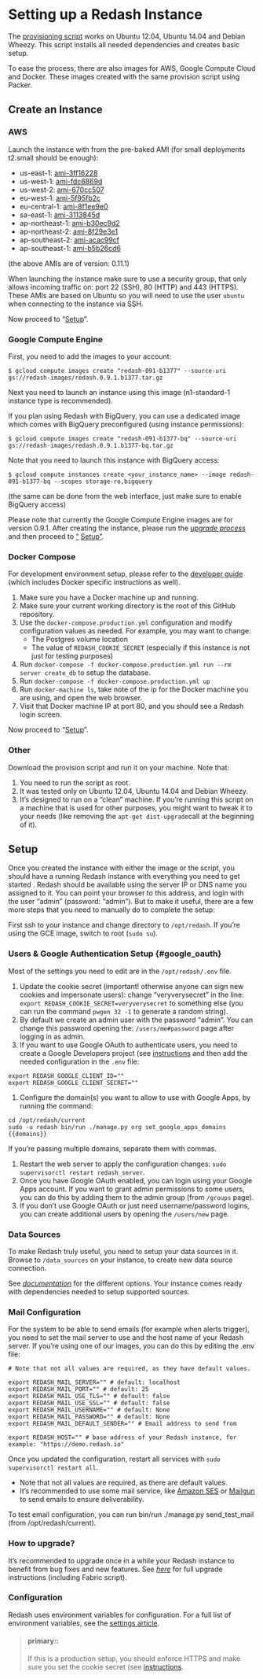 # Setting up a Redash Instance

The [provisioning script](https://raw.githubusercontent.com/getredash/redash/master/setup/ubuntu/bootstrap.sh) works on Ubuntu 12.04, Ubuntu 14.04 and Debian Wheezy. This script installs all needed dependencies and creates basic setup.

To ease the process, there are also images for AWS, Google Compute Cloud and Docker. These images created with the same provision script using Packer.

## Create an Instance

### AWS

Launch the instance with from the pre-baked AMI (for small deployments t2.small should be enough):

* us-east-1: [ami-3ff16228](https://console.aws.amazon.com/ec2/home?region=us-east-1#LaunchInstanceWizard:ami=ami-3ff16228)
* us-west-1: [ami-fdc6869d](https://console.aws.amazon.com/ec2/home?region=us-west-1#LaunchInstanceWizard:ami=ami-fdc6869d)
* us-west-2: [ami-670cc507](https://console.aws.amazon.com/ec2/home?region=us-west-2#LaunchInstanceWizard:ami=ami-670cc507)
* eu-west-1: [ami-5f95fb2c](https://console.aws.amazon.com/ec2/home?region=eu-west-1#LaunchInstanceWizard:ami=ami-5f95fb2c)
* eu-central-1: [ami-8f1ee9e0](https://console.aws.amazon.com/ec2/home?region=eu-central-1#LaunchInstanceWizard:ami=ami-8f1ee9e0)
* sa-east-1: [ami-3113845d](https://console.aws.amazon.com/ec2/home?region=sa-east-1#LaunchInstanceWizard:ami=ami-3113845d)
* ap-northeast-1: [ami-b30ec9d2](https://console.aws.amazon.com/ec2/home?region=ap-northeast-1#LaunchInstanceWizard:ami=ami-b30ec9d2)
* ap-northeast-2: [ami-8f29e3e1](https://console.aws.amazon.com/ec2/home?region=ap-northeast-2#LaunchInstanceWizard:ami=ami-8f29e3e1)
* ap-southeast-2: [ami-acac99cf](https://console.aws.amazon.com/ec2/home?region=ap-southeast-2#LaunchInstanceWizard:ami=ami-acac99cf)
* ap-southeast-1: [ami-b5b26cd6](https://console.aws.amazon.com/ec2/home?region=ap-southeast-1#LaunchInstanceWizard:ami=ami-b5b26cd6)

(the above AMIs are of version: 0.11.1)

When launching the instance make sure to use a security group, that only allows incoming traffic on: port 22 (SSH), 80 (HTTP) and 443 (HTTPS). These AMIs are based on Ubuntu so you will need to use the user `ubuntu` when connecting to the instance via SSH.

Now proceed to “[Setup](#setup-redash-instance-setup)”.

### Google Compute Engine

First, you need to add the images to your account:

```
$ gcloud compute images create "redash-091-b1377" --source-uri gs://redash-images/redash.0.9.1.b1377.tar.gz

```

Next you need to launch an instance using this image (n1-standard-1 instance type is recommended).

If you plan using Redash with BigQuery, you can use a dedicated image which comes with BigQuery preconfigured (using instance permissions):

```
$ gcloud compute images create "redash-091-b1377-bq" --source-uri gs://redash-images/redash.0.9.1.b1377-bq.tar.gz

```

Note that you need to launch this instance with BigQuery access:

```
$ gcloud compute instances create <your_instance_name> --image redash-091-b1377-bq --scopes storage-ro,bigquery

```

(the same can be done from the web interface, just make sure to enable BigQuery access)

Please note that currently the Google Compute Engine images are for version 0.9.1. After creating the instance, please run the [_upgrade process_](../maintenance/how-to-upgrade-redash.md) and then proceed to [“](#setup-redash-instance-setup) [Setup](#setup-redash-instance-setup)[”](#setup-redash-instance-setup).

### Docker Compose

For development environment setup, please refer to the [developer guide](../dev/guide.md) (which includes Docker specific instructions as well).

1. Make sure you have a Docker machine up and running.
2. Make sure your current working directory is the root of this GitHub repository.
3. Use the `docker-compose.production.yml` configuration and modify
   configuration values as needed. For example, you may want to change:
    * The Postgres volume location
    * The value of `REDASH_COOKIE_SECRET` (especially if this instance is not
      just for testing purposes)
4. Run `docker-compose -f docker-compose.production.yml run --rm server create_db` to setup the database.
5. Run `docker-compose -f docker-compose.production.yml up`
6. Run `docker-machine ls`, take note of the ip for the Docker machine you are using, and open the web browser.
7. Visit that Docker machine IP at port 80, and you should see a Redash login screen.

Now proceed to “[Setup](#setup-redash-instance-setup)”.

### Other

Download the provision script and run it on your machine. Note that:

1. You need to run the script as root.
2. It was tested only on Ubuntu 12.04, Ubuntu 14.04 and Debian Wheezy.
3. It’s designed to run on a “clean” machine. If you’re running this script on a machine that is used for other purposes, you might want to tweak it to your needs (like removing the `apt-get dist-upgrade`call at the beginning of it).

## <a name="setup-redash-instance-setup"></a> Setup

Once you created the instance with either the image or the script, you should have a running Redash instance with everything you need to get started . Redash should be available using the server IP or DNS name you assigned to it. You can point your browser to this address, and login with the user “admin” (password: “admin”). But to make it useful, there are a few more steps that you need to manually do to complete the setup:

First ssh to your instance and change directory to `/opt/redash`. If you’re using the GCE image, switch to root (`sudo su`).

### Users & Google Authentication Setup {#google_oauth}

Most of the settings you need to edit are in the `/opt/redash/.env` file.

1. Update the cookie secret (important! otherwise anyone can sign new cookies and impersonate users): change “veryverysecret” in the line: `export REDASH_COOKIE_SECRET=veryverysecret` to something else (you can run the command `pwgen 32 -1` to generate a random string).
2. By default we create an admin user with the password “admin”. You can change this password opening the: `/users/me#password` page after logging in as admin.
3. If you want to use Google OAuth to authenticate users, you need to create a Google Developers project (see [instructions](../setup/how-to-create-a-google-developers-project.md) and then add the needed configuration in the `.env` file:

```
export REDASH_GOOGLE_CLIENT_ID=""
export REDASH_GOOGLE_CLIENT_SECRET=""

```

1. Configure the domain(s) you want to allow to use with Google Apps, by running the command:

```
cd /opt/redash/current
sudo -u redash bin/run ./manage.py org set_google_apps_domains {{domains}}

```

If you’re passing multiple domains, separate them with commas.

1. Restart the web server to apply the configuration changes: `sudo supervisorctl restart redash_server`.
2. Once you have Google OAuth enabled, you can login using your Google Apps account. If you want to grant admin permissions to some users, you can do this by adding them to the admin group (from `/groups` page).
3. If you don’t use Google OAuth or just need username/password logins, you can create additional users by opening the `/users/new` page.

### Data Sources

To make Redash truly useful, you need to setup your data sources in it. Browse to `/data_sources` on your instance, to create new data source connection.

See [_documentation_](https://redash.io/help-onpremise/setup/supported-data-sources-options-reqs.html) for the different options. Your instance comes ready with dependencies needed to setup supported sources.

### Mail Configuration

For the system to be able to send emails (for example when alerts trigger), you need to set the mail server to use and the host name of your Redash server. If you’re using one of our images, you can do this by editing the .env file:

```
# Note that not all values are required, as they have default values.

export REDASH_MAIL_SERVER="" # default: localhost
export REDASH_MAIL_PORT="" # default: 25
export REDASH_MAIL_USE_TLS="" # default: false
export REDASH_MAIL_USE_SSL="" # default: false
export REDASH_MAIL_USERNAME="" # default: None
export REDASH_MAIL_PASSWORD="" # default: None
export REDASH_MAIL_DEFAULT_SENDER="" # Email address to send from

export REDASH_HOST="" # base address of your Redash instance, for example: "https://demo.redash.io"
```

Once you updated the configuration, restart all services with `sudo supervisorctl restart all`.

* Note that not all values are required, as there are default values.
* It’s recommended to use some mail service, like [Amazon SES](https://aws.amazon.com/ses/) or [Mailgun](http://www.mailgun.com/) to send emails to ensure deliverability.

To test email configuration, you can run bin/run ./manage.py send_test_mail (from /opt/redash/current).

### How to upgrade?

It’s recommended to upgrade once in a while your Redash instance to benefit from bug fixes and new features. See [_here_](../maintenance/how-to-upgrade-redash.md) for full upgrade instructions (including Fabric script).

### Configuration

Redash uses environment variables for configuration. For a full list of environment variables, see the [settings article](../setup/settings-environment-variables.md).

> #### primary::
>
> If this is a production setup, you should enforce HTTPS and make sure you set the cookie secret (see [instructions](../setup/ssl-https-setup.md).
